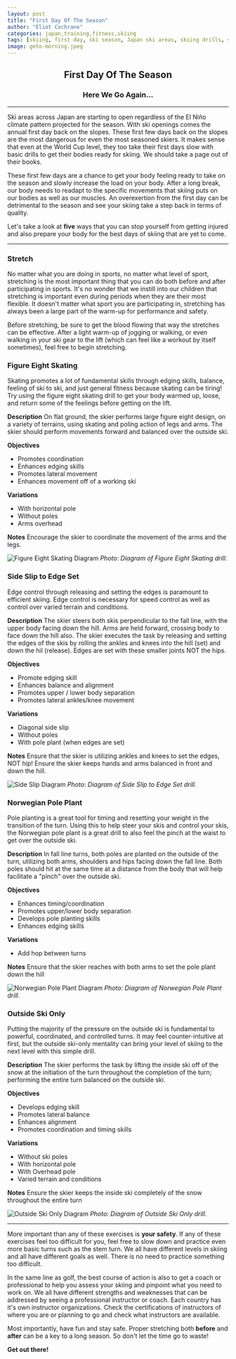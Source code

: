 ```yaml
---
layout: post
title: "First Day Of The Season"
author: "Eliot Cochrane"
categories: japan,training,fitness,skiing
tags: [skiing, first day, ski season, Japan ski areas, skiing drills, ski safety, stretching, figure eight skating, side slip to edge set, Norwegian pole plant, outside ski only, skiing exercises, ski warm-up, ski techniques, skiing tips, ski coaching, professional instructor, ski certification, ski safety, winter sports, ski fitness, ski preparation, ski drills, ski balance, skiing coordination, skiing timing, skiing turns, ski fundamentals, skiing techniques, ski muscle adaptation, winter activities]
image: geto-morning.jpeg
---
```


## <center>First Day Of The Season</center>
### <center>Here We Go Again...</center>

***

Ski areas across Japan are starting to open regardless of the El Niño climate pattern projected for the season. With ski openings comes the annual first day back on the slopes. These first few days back on the slopes are the most dangerous for even the most seasoned skiers. It makes sense that even at the World Cup level, they too take their first days slow with basic drills to get their bodies ready for skiing. We should take a page out of their books.

These first few days are a chance to get your body feeling ready to take on the season and slowly increase the load on your body. After a long break, our body needs to readapt to the specific movements that skiing puts on our bodies as well as our muscles. An overexertion from the first day can be detrimental to the season and see your skiing take a step back in terms of quality.

Let's take a look at **five** ways that you can stop yourself from getting injured and also prepare your body for the best days of skiing that are yet to come.

***

### Stretch

No matter what you are doing in sports, no matter what level of sport, stretching is the most important thing that you can do both before and after participating in sports. It's no wonder that we instill into our children that stretching is important even during periods when they are their most flexible. It doesn't matter what sport you are participating in, stretching has always been a large part of the warm-up for performance and safety.

Before stretching, be sure to get the blood flowing that way the stretches can be effective. After a light warm-up of jogging or walking, or even walking in your ski gear to the lift (which can feel like a workout by itself sometimes), feel free to begin stretching.

### Figure Eight Skating

Skating promotes a lot of fundamental skills through edging skills, balance, feeling of ski to ski, and just general fitness because skating can be tiring! Try using the figure eight skating drill to get your body warmed up, loose, and return some of the feelings before getting on the lift.

**Description**
On flat ground, the skier performs large figure eight design, on a variety of terrains, using skating and poling action of legs and arms. The skier should perform movements forward and balanced over the outside ski.

**Objectives**
* Promotes coordination
* Enhances edging skills
* Promotes lateral movement
* Enhances movement off of a working ski

**Variations**
* With horizontal pole
* Without poles
* Arms overhead

**Notes**
Encourage the skier to coordinate the movement of the arms and the legs.

![Figure Eight Skating Diagram](/assets/img/drills/figure-eight-skating.jpeg)
*Photo: Diagram of Figure Eight Skating drill.*

### Side Slip to Edge Set

Edge control through releasing and setting the edges is paramount to efficient skiing. Edge control is necessary for speed control as well as control over varied terrain and conditions.

**Description**
The skier steers both skis perpendicular to the fall line, with the upper body facing down the hill. Arms are held forward, crossing body to face down the hill also. The skier executes the task by releasing and setting the edges of the skis by rolling the ankles and knees into the hill (set) and down the hil (release). Edges are set with these smaller joints NOT the hips.

**Objectives**
* Promote edging skill
* Enhances balance and alignment
* Promotes upper / lower body separation
* Promotes lateral ankles/knee movement

**Variations**
* Diagonal side slip
* Without poles
* With pole plant (when edges are set)

**Notes**
Ensure that the skier is utilizing ankles and knees to set the edges, NOT hip!
Ensure the skier keeps hands and arms balanced in front and down the hill.

![Side Slip Diagram](/assets/img/drills/side-slip.jpeg)
*Photo: Diagram of Side Slip to Edge Set drill.*

### Norwegian Pole Plant

Pole planting is a great tool for timing and resetting your weight in the transition of the turn. Using this to help steer your skis and control your skis, the Norwegian pole plant is a great drill to also feel the pinch at the waist to get over the outside ski.

**Description**
In fall line turns, both poles are planted on the outside of the turn, utilizing both arms, shoulders and hips facing down the fall line. Both poles should hit at the same time at a distance from the body that will help facilitate a "pinch" over the outside ski.

**Objectives**
* Enhances timing/coordination
* Promotes upper/lower body separation
* Develops pole planting skills
* Enhances edging skills

**Variations**
* Add hop between turns

**Notes**
Ensure that the skier reaches with both arms to set the pole plant down the hill

![Norwegian Pole Plant Diagram](/assets/img/drills/norwegian-pole-plant.jpeg)
*Photo: Diagram of Norwegian Pole Plant drill.*

### Outside Ski Only

Putting the majority of the pressure on the outside ski is fundamental to powerful, coordinated, and controlled turns. It may feel counter-intuitive at first, but the outside ski-only mentality can bring your level of skiing to the next level with this simple drill.

**Description**
The skier performs the task by lifting the inside ski off of the snow at the initiation of the turn throughout the completion of the turn; performing the entire turn balanced on the outside ski.

**Objectives**
* Develops edging skill
* Promotes lateral balance
* Enhances alignment
* Promotes coordination and timing skills

**Variations**
* Without ski poles
* With horizontal pole
* With Overhead pole
* Varied terrain and conditions

**Notes**
Ensure the skier keeps the inside ski completely of the snow throughout the entire turn

![Outside Ski Only Diagram](/assets/img/drills/outside-ski-only.jpeg)
*Photo: Diagram of Outside Ski Only drill.*

***

More important than any of these exercises is **your safety**. If any of these exercises feel too difficult for you, feel free to slow down and practice even more basic turns such as the stem turn. We all have different levels in skiing and all have different goals as well. There is no need to practice something too difficult.

In the same line as golf, the best course of action is also to get a coach or professional to help you assess your skiing and pinpoint what you need to work on. We all have different strengths and weaknesses that can be addressed by seeing a professional instructor or coach. Each country has it's own instructor organizations. Check the certifications of instructors of where you are or planning to go and check what instructors are available.

Most importantly, have fun and stay safe. Proper stretching both **before** and **after** can be a key to a long season. So don't let the time go to waste!

**Get out there!**

